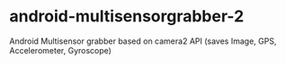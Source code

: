 # android-multisensorgrabber-2
Android Multisensor grabber based on camera2 API (saves Image, GPS, Accelerometer, Gyroscope)
